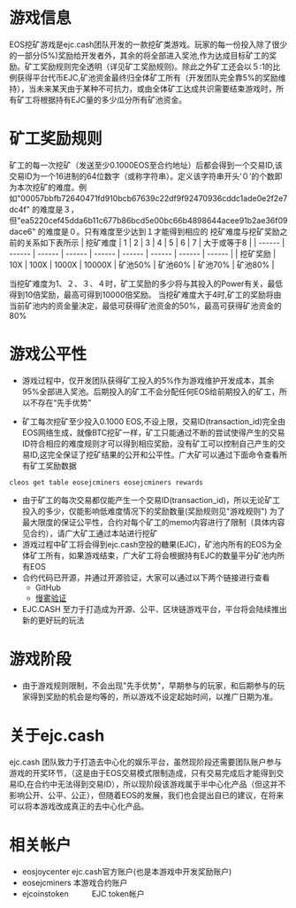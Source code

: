 # 游戏信息
EOS挖矿游戏是ejc.cash团队开发的一款挖矿类游戏。玩家的每一份投入除了很少的一部分(5%)奖励给开发者外，其余的将全部进入奖池,作为达成目标矿工的奖励。矿工奖励规则完全透明（详见矿工奖励规则)。除此之外矿工还会以５:1的比例获得平台代币EJC,矿池资金最终归全体矿工所有（开发团队完全靠5%的奖励维持），当未来某天由于某种不可抗力，或由全体矿工达成共识需要结束游戏时，所有矿工将根据持有EJC量的多少瓜分所有矿池资金。

# 矿工奖励规则
矿工的每一次挖矿（发送至少0.1000EOS至合约地址）后都会得到一个交易ID,该交易ID为一个16进制的64位数字（或称字符串）。定义该字符串开头‘０’的个数即为本次挖矿的难度。例如"00057bbfb72640471fd910bcb67639c22df9f92470936cddc1ade0e2f2e7dc4f" 的难度是３，但"ea5220cef45dda6b11c677b86bcd5e00bc66b4898644acee91b2ae36f09dace6" 的难度是０。只有难度至少达到１才能得到相应的
挖矿难度与挖矿奖励之前的关系如下表所示
| 挖矿难度 | 1 | 2 | 3 | 4 | 5 | 6 | 7 | 大于或等于8 |
| ------ | ------ | ------ | ------ | ------ | ------ | ------ | ------ | ------ |
| 挖矿奖励 | 10X | 100X | 1000X | 10000X | 矿池50% | 矿池60% | 矿池70% | 矿池80% |

当挖矿难度为1、２、３、４时，矿工奖励的多少将与其投入的Power有关，最低得到10倍奖励，最高可得到10000倍奖励。
当挖矿难度大于4时,矿工的奖励将由当前矿池内的资金量决定，最低可获得矿池资金的50%，最高可获得矿池资金的80%

# 游戏公平性
- 游戏过程中，仅开发团队获得矿工投入的5%作为游戏维护开发成本，其余95%全部进入奖池。后期投入的矿工不会分配任何EOS给前期投入的矿工，所以不存在“先手优势”

- 矿工每次挖矿至少投入0.1000 EOS,不设上限，交易ID(transaction_id)完全由EOS网络生成，就像BTC挖矿一样，矿工只能通过不断的尝试使得产生的交易ID符合相应的难度规则才可以得到相应奖励，没有矿工可以控制自己产生的交易ID,这完全保证了挖矿结果的公开和公平性。广大矿可以通过下面命令查看所有矿工奖励数据
```
cleos get table eosejcminers eosejcminers rewards
```

- 由于矿工的每次交易都仅能产生一个交易ID(transaction_id)，所以无论矿工投入的多少，仅能影响低难度情况下的奖励数量(奖励规则见"游戏规则")
为了最大限度的保证公平性，合约对每个矿工的memo内容进行了限制（具体内容见合约），请广大矿工通过本站进行挖矿
- 游戏过程中矿工将会得到ejc.cash空投的糖果(EJC)，矿池内所有的EOS为全体矿工所有，如果游戏结束，广大矿工将会根据持有EJC的数量平分矿池内所有EOS
- 合约代码已开源，并通过开源验证，大家可以通过以下两个链接进行查看
  - GitHub
  - [慢雾验证](https://eos.slowmist.io/contract/eosejcminers)
- EJC.CASH 至力于打造成为开源、公平、区块链游戏平台，平台将会陆续推出新的更好玩的玩法

# 游戏阶段
- 由于游戏规则限制，不会出现"先手优势"，早期参与的玩家，和后期参与的玩家得到奖励的机会是均等的，所以游戏不设定起始时间，以推广日期为准。


# 关于ejc.cash

ejc.cash 团队致力于打造去中心化的娱乐平台，虽然现阶段还需要团队账户参与游戏的开奖环节，（这是由于EOS交易模式限制造成，只有交易完成后才能得到交易ID,在合约中无法得到交易ID），所以现阶段该游戏属于半中心化产品（但这并不影响公开、公平、公正），但随着EOS的发展，我们也会提出自已的建议，在将来可以将本游戏改成真正的去中心化产品。

# 相关帐户

- eosjoycenter    ejc.cash官方账户(也是本游戏中开发奖励账户)
- eosejcminers    本游戏合约账户
- ejcoinstoken　　　EJC token帐户
